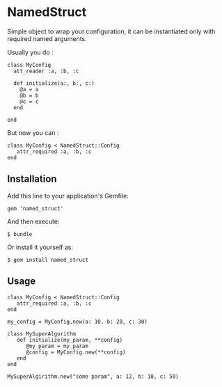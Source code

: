 # NamedStruct

Simple object to wrap your configuration, it can be instantiated only
with required named arguments.

Usually you do :

```
class MyConfig
  att_reader :a, :b, :c

  def initialize(a:, b:, c:)
    @a = a
    @b = b
    @c = c
  end

end

```

But now you can :

```
class MyConfig < NamedStruct::Config
   attr_required :a, :b, :c
end

```

## Installation

Add this line to your application's Gemfile:

    gem 'named_struct'

And then execute:

    $ bundle

Or install it yourself as:

    $ gem install named_struct

## Usage

```
class MyConfig < NamedStruct::Config
   attr_required :a, :b, :c
end

my_config = MyConfig.new(a: 10, b: 20, c: 30)

class MySuperAlgorithm
   def initialize(my_param, **config)
      @my_param = my_param
      @config = MyConfig.new(**config)
   end
end

MySuperAlgirithm.new("some param", a: 12, b: 10, c: 50)
```
